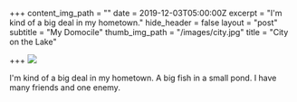 +++
content_img_path = ""
date = 2019-12-03T05:00:00Z
excerpt = "I'm kind of a big deal in my hometown."
hide_header = false
layout = "post"
subtitle = "My Domocile"
thumb_img_path = "/images/city.jpg"
title = "City on the Lake"

+++
![](/images/city6-1.jpg)

I'm kind of a big deal in my hometown. A big fish in a small pond. I have many friends and one enemy.